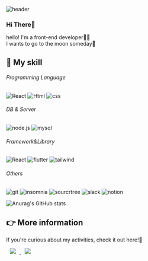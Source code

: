 ![header](https://capsule-render.vercel.app/api?type=soft&color=0:4388d3,100:ff9dda&height=200&section=header&text=🤗Welcome🤗%20&fontColor=fff&fontSize=50&animation=twinkling)

### Hi There👋
<div>hello! I'm a front-end developer👩‍💻</div>
<div>I wants to go to the moon someday🚀</div>

## 💪 My skill


###### Programming Language
![React](https://img.shields.io/badge/javascript-f7df1e.svg?logo=javascript&logoColor=white&style=for-the-badge) ![Html](https://img.shields.io/badge/html-e34f26.svg?logo=html5&logoColor=white&style=for-the-badge) ![css](https://img.shields.io/badge/css-1572b6.svg?logo=css3&logoColor=white&style=for-the-badge)
###### DB & Server
![node.js](https://img.shields.io/badge/node.js-339933.svg?logo=node.js&logoColor=white&style=for-the-badge) ![mysql](https://img.shields.io/badge/mysql-4479a1.svg?logo=mysql&logoColor=white&style=for-the-badge)
###### Framework&Library
![React](https://img.shields.io/badge/react-61DAFB.svg?logo=react&logoColor=white&style=for-the-badge)  ![flutter](https://img.shields.io/badge/flutter-02569b.svg?logo=flutter&logoColor=white&style=for-the-badge) ![tailwind](https://img.shields.io/badge/tailwindcss-06b6d4.svg?logo=tailwindcss&logoColor=white&style=for-the-badge)
###### Others
![git](https://img.shields.io/badge/git-f05032.svg?logo=git&logoColor=white&style=for-the-badge) ![insomnia](https://img.shields.io/badge/insomnia-4000bf.svg?logo=insomnia&logoColor=white&style=for-the-badge) ![sourcrtree](https://img.shields.io/badge/sourcetree-0052cc.svg?logo=insomnia&logoColor=white&style=for-the-badge) ![slack](https://img.shields.io/badge/slack-4a154b.svg?logo=slack&logoColor=white&style=for-the-badge) ![notion](https://img.shields.io/badge/notion-000000.svg?logo=notion&logoColor=white&style=for-the-badge)


![Anurag's GitHub stats](https://github-readme-stats.vercel.app/api?username=mijin6060&show_icons=true&theme=radical)

## 👉 More information

If you're curious about my activities, check it out here!🤗

<a href="https://velog.io/@mijin60">
    <img 
        src="http://img.shields.io/badge/-velog-20c997?style=flat&logo=velog&link=https://velog.io/@mijin60"
        style="height : auto; margin-left : 10px; margin-right : 10px;"/>
</a>
<a href="https://fast-sled-7a9.notion.site/About-me-876d1186d44942b58eefc84470a5ec2e">
    <img 
        src="http://img.shields.io/badge/-Notion-000000?style=flat&logo=notion&link=https://fast-sled-7a9.notion.site/About-me-876d1186d44942b58eefc84470a5ec2e"
        style="height : auto; margin-left : 10px; margin-right : 10px;"/>
</a>


